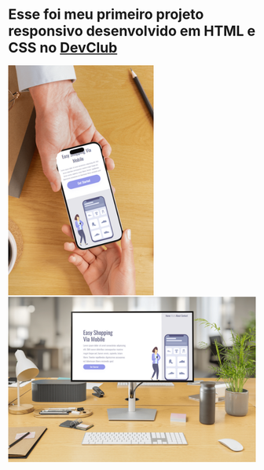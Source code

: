 <h1>Esse foi meu primeiro projeto responsivo desenvolvido em HTML e CSS no <a href=https://rodolfomori.com.br/devclub>DevClub</a></h1>
<img src="https://github.com/sidnei-leao/Projeto-Responsividade/blob/main/assets/Captura%20de%20tela%202025-05-18%20211235.png?raw=true">
<img src="https://github.com/sidnei-leao/Projeto-Responsividade/blob/main/assets/Captura%20de%20tela%202025-05-18%20212750.png?raw=true"